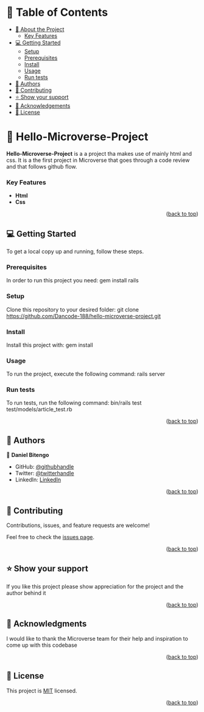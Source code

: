# 📗 Table of Contents

- [📖 About the Project](#about-project)
    - [Key Features](#key-features)
- [💻 Getting Started](#getting-started)
  - [Setup](#setup)
  - [Prerequisites](#prerequisites)
  - [Install](#install)
  - [Usage](#usage)
  - [Run tests](#run-tests)
- [👥 Authors](#authors)
- [🤝 Contributing](#contributing)
- [⭐️ Show your support](#support)
- [🙏 Acknowledgements](#acknowledgements)
- [📝 License](#license)

# 📖 Hello-Microverse-Project <a name="about-project"></a>

**Hello-Microverse-Project** is a a project tha makes use of mainly html and css. It is a the first project in Microverse that goes through a code review and that follows github flow.

### Key Features <a name="key-features"></a>

- **Html**
- **Css**

<p align="right">(<a href="#readme-top">back to top</a>)</p>

## 💻 Getting Started <a name="getting-started"></a>

To get a local copy up and running, follow these steps.

### Prerequisites

In order to run this project you need: gem install rails

### Setup

Clone this repository to your desired folder: git clone https://github.com/Dancode-188/hello-microverse-project.git

### Install

Install this project with: gem install

### Usage

To run the project, execute the following command: rails server

### Run tests

To run tests, run the following command: bin/rails test test/models/article_test.rb

<p align="right">(<a href="#readme-top">back to top</a>)</p>

## 👥 Authors <a name="authors"></a>

👤 **Daniel Bitengo**

- GitHub: [@githubhandle](https://github.com/Dancode-188)
- Twitter: [@twitterhandle](https://twitter.com/danielbitengo)
- LinkedIn: [LinkedIn](https://linkedin.com/in/Daniel_(Monyancha)_Bitengo)

<p align="right">(<a href="#readme-top">back to top</a>)</p>

## 🤝 Contributing <a name="contributing"></a>

Contributions, issues, and feature requests are welcome!

Feel free to check the [issues page](../../issues/).

<p align="right">(<a href="#readme-top">back to top</a>)</p>

## ⭐️ Show your support <a name="support"></a>

If you like this project please show appreciation for the project and the author behind it

<p align="right">(<a href="#readme-top">back to top</a>)</p>

## 🙏 Acknowledgments <a name="acknowledgements"></a>

I would like to thank the Microverse team for their help and inspiration to come up with this codebase

<p align="right">(<a href="#readme-top">back to top</a>)</p>

## 📝 License <a name="license"></a>

This project is [MIT](./LICENSE) licensed.

<p align="right">(<a href="#readme-top">back to top</a>)</p>
